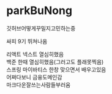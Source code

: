 # parkBuNong

깃허브어떻게꾸밀지고민하는중

싸피 9기 뛰쳐나옴

리액트 넥스트 열심히했음  
백준 한때 열심히했음(그러고도 플래못찍음)  
스프링 마이바티스 한창 맞으면서 배우고있음  
어쩌다보니 금융도메인감  
마크다운잘쓰는사람들부러움  
